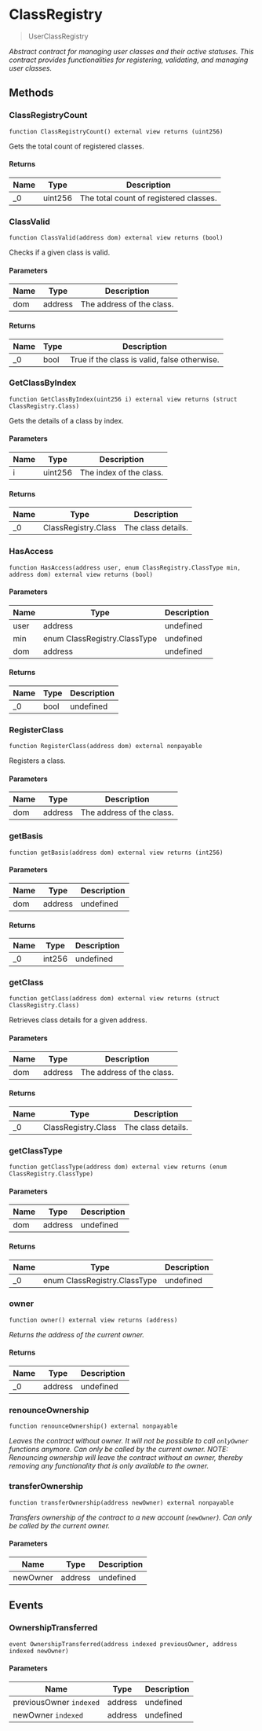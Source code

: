 # ClassRegistry



> UserClassRegistry



*Abstract contract for managing user classes and their active statuses. This contract provides functionalities for registering, validating, and managing user classes.*

## Methods

### ClassRegistryCount

```solidity
function ClassRegistryCount() external view returns (uint256)
```

Gets the total count of registered classes.




#### Returns

| Name | Type | Description |
|---|---|---|
| _0 | uint256 | The total count of registered classes. |

### ClassValid

```solidity
function ClassValid(address dom) external view returns (bool)
```

Checks if a given class is valid.



#### Parameters

| Name | Type | Description |
|---|---|---|
| dom | address | The address of the class. |

#### Returns

| Name | Type | Description |
|---|---|---|
| _0 | bool | True if the class is valid, false otherwise. |

### GetClassByIndex

```solidity
function GetClassByIndex(uint256 i) external view returns (struct ClassRegistry.Class)
```

Gets the details of a class by index.



#### Parameters

| Name | Type | Description |
|---|---|---|
| i | uint256 | The index of the class. |

#### Returns

| Name | Type | Description |
|---|---|---|
| _0 | ClassRegistry.Class | The class details. |

### HasAccess

```solidity
function HasAccess(address user, enum ClassRegistry.ClassType min, address dom) external view returns (bool)
```





#### Parameters

| Name | Type | Description |
|---|---|---|
| user | address | undefined |
| min | enum ClassRegistry.ClassType | undefined |
| dom | address | undefined |

#### Returns

| Name | Type | Description |
|---|---|---|
| _0 | bool | undefined |

### RegisterClass

```solidity
function RegisterClass(address dom) external nonpayable
```

Registers a class.



#### Parameters

| Name | Type | Description |
|---|---|---|
| dom | address | The address of the class. |

### getBasis

```solidity
function getBasis(address dom) external view returns (int256)
```





#### Parameters

| Name | Type | Description |
|---|---|---|
| dom | address | undefined |

#### Returns

| Name | Type | Description |
|---|---|---|
| _0 | int256 | undefined |

### getClass

```solidity
function getClass(address dom) external view returns (struct ClassRegistry.Class)
```

Retrieves class details for a given address.



#### Parameters

| Name | Type | Description |
|---|---|---|
| dom | address | The address of the class. |

#### Returns

| Name | Type | Description |
|---|---|---|
| _0 | ClassRegistry.Class | The class details. |

### getClassType

```solidity
function getClassType(address dom) external view returns (enum ClassRegistry.ClassType)
```





#### Parameters

| Name | Type | Description |
|---|---|---|
| dom | address | undefined |

#### Returns

| Name | Type | Description |
|---|---|---|
| _0 | enum ClassRegistry.ClassType | undefined |

### owner

```solidity
function owner() external view returns (address)
```



*Returns the address of the current owner.*


#### Returns

| Name | Type | Description |
|---|---|---|
| _0 | address | undefined |

### renounceOwnership

```solidity
function renounceOwnership() external nonpayable
```



*Leaves the contract without owner. It will not be possible to call `onlyOwner` functions anymore. Can only be called by the current owner. NOTE: Renouncing ownership will leave the contract without an owner, thereby removing any functionality that is only available to the owner.*


### transferOwnership

```solidity
function transferOwnership(address newOwner) external nonpayable
```



*Transfers ownership of the contract to a new account (`newOwner`). Can only be called by the current owner.*

#### Parameters

| Name | Type | Description |
|---|---|---|
| newOwner | address | undefined |



## Events

### OwnershipTransferred

```solidity
event OwnershipTransferred(address indexed previousOwner, address indexed newOwner)
```





#### Parameters

| Name | Type | Description |
|---|---|---|
| previousOwner `indexed` | address | undefined |
| newOwner `indexed` | address | undefined |



